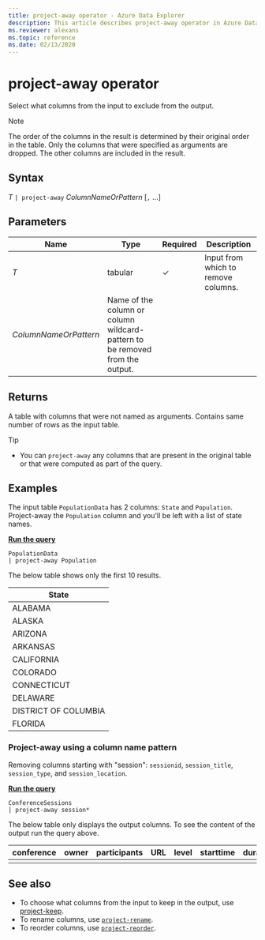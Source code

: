 ```yaml
---
title: project-away operator - Azure Data Explorer
description: This article describes project-away operator in Azure Data Explorer.
ms.reviewer: alexans
ms.topic: reference
ms.date: 02/13/2020
---
```

# project-away operator

Select what columns from the input to exclude from the output.

> [!NOTE]
> The order of the columns in the result is determined by their original order in the table. Only the columns that were specified as arguments are dropped. The other columns are included in the result.

## Syntax

*T* `| project-away` *ColumnNameOrPattern* [`,` ...]

## Parameters

| Name | Type | Required | Description |
| -- | -- | -- | -- |
| *T* | tabular | &check; | Input from which to remove columns. |
| *ColumnNameOrPattern* | Name of the column or column wildcard-pattern to be removed from the output.

## Returns

A table with columns that were not named as arguments. Contains same number of rows as the input table.

> [!TIP]
>
> * You can `project-away` any columns that are present in the original table or that were computed as part of the query.

## Examples

The input table `PopulationData` has 2 columns: `State` and `Population`. Project-away the `Population` column and you'll be left with a list of state names.

[**Run the query**](https://dataexplorer.azure.com/clusters/help/databases/Samples?query=H4sIAAAAAAAAAwvILyjNSSzJzM9zSSxJ5OWqUSgoys9KTS7RTSxPrFQIgEsDAH2sb1kpAAAA)

```kusto
PopulationData
| project-away Population
```

The below table shows only the first 10 results.

|State|
|---|
|ALABAMA|
|ALASKA|
|ARIZONA|
|ARKANSAS|
|CALIFORNIA|
|COLORADO|
|CONNECTICUT|
|DELAWARE|
|DISTRICT OF COLUMBIA|
|FLORIDA|

### Project-away using a column name pattern

Removing columns starting with "session": `sessionid`, `session_title`, `session_type`, and `session_location`.

[**Run the query**](https://dataexplorer.azure.com/clusters/help/databases/Samples?query=H4sIAAAAAAAAA3POz0tLLUrNS04NTi0uzszPK+blqlEoKMrPSk0u0U0sT6xUKIZIaAEAV4MJgSsAAAA=)

```kusto
ConferenceSessions
| project-away session*
```

The below table only displays the output columns. To see the content of the output run the query above.

|conference|owner|participants|URL|level|starttime|duration|time_and_duration|kusto_affinity|
|---|---|---|---|---|---|---|---|---|
||||||||||

## See also

* To choose what columns from the input to keep in the output, use [project-keep](project-keep-operator.md).
* To rename columns, use [`project-rename`](projectrenameoperator.md).
* To reorder columns, use [`project-reorder`](projectreorderoperator.md).
